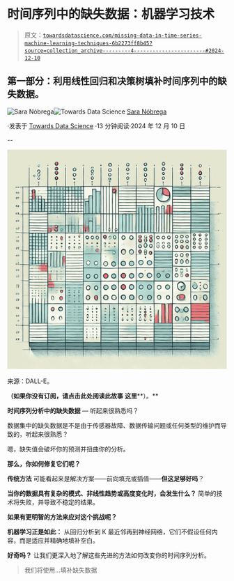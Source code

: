 # 时间序列中的缺失数据：机器学习技术

> 原文：[`towardsdatascience.com/missing-data-in-time-series-machine-learning-techniques-6b2273ff8b45?source=collection_archive---------4-----------------------#2024-12-10`](https://towardsdatascience.com/missing-data-in-time-series-machine-learning-techniques-6b2273ff8b45?source=collection_archive---------4-----------------------#2024-12-10)

## 第一部分：利用线性回归和决策树填补时间序列中的缺失数据。

[](https://medium.com/@saranobregafn?source=post_page---byline--6b2273ff8b45--------------------------------)![Sara Nóbrega](https://medium.com/@saranobregafn?source=post_page---byline--6b2273ff8b45--------------------------------)[](https://towardsdatascience.com/?source=post_page---byline--6b2273ff8b45--------------------------------)![Towards Data Science](https://towardsdatascience.com/?source=post_page---byline--6b2273ff8b45--------------------------------) [Sara Nóbrega](https://medium.com/@saranobregafn?source=post_page---byline--6b2273ff8b45--------------------------------)

·发表于 [Towards Data Science](https://towardsdatascience.com/?source=post_page---byline--6b2273ff8b45--------------------------------) ·13 分钟阅读·2024 年 12 月 10 日

--

![](img/8586b2a55cfcc06c5358724ee88e49e8.png)

来源：DALL-E。

**（如果你没有订阅，请点击此处阅读此故事** **这里****）。**

**时间序列分析中的缺失数据** — 听起来很熟悉吗？

数据集中的缺失数据是不是由于传感器故障、数据传输问题或任何类型的维护而导致的，听起来很熟悉？

嗯，缺失值会破坏你的预测并扭曲你的分析。

**那么，你如何修复它们呢？**

**传统方法** 可能看起来是解决方案——前向填充或插值——**但这足够好吗**？

**当你的数据具有复杂的模式、非线性趋势或高度变化时，会发生什么？** 简单的技术将失败，并导致不稳定的结果。

**如果有更明智的方法来应对这个挑战呢？**

**机器学习正是如此：** 从回归分析到 K 最近邻再到神经网络，它们不假设任何内容，而是适应并精确地填补空白。

**好奇吗？** 让我们更深入地了解这些先进的方法如何改变你的时间序列分析。

> 我们将使用…填补缺失数据
